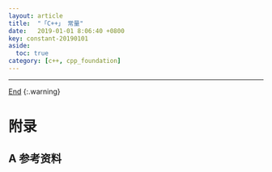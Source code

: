```yaml
---
layout: article
title:  "「C++」 常量"
date:   2019-01-01 8:06:40 +0800
key: constant-20190101
aside:
  toc: true
category: [c++, cpp_foundation]
---
```

<span id='head'></span>

<!--more-->




-------------------  
[End](#head)
{:.warning}  


# 附录
## A 参考资料
